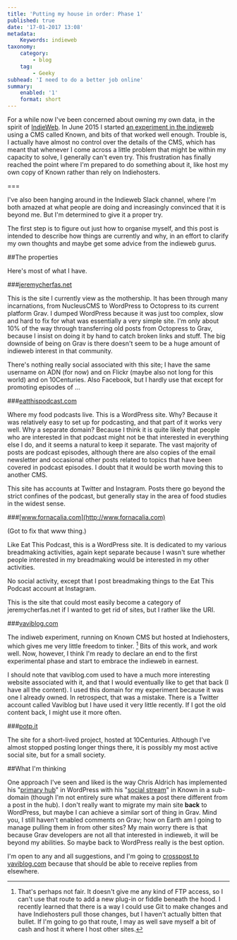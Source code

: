 ```yaml
---
title: 'Putting my house in order: Phase 1'
published: true
date: '17-01-2017 13:08'
metadata:
    Keywords: indieweb
taxonomy:
    category:
        - blog
    tag:
        - Geeky
subhead: 'I need to do a better job online'
summary:
    enabled: '1'
    format: short
---
```


For a while now I've been concerned about owning my own data, in the spirit of [IndieWeb](http://indieweb.org). In June 2015 I started [an experiment in the indieweb](https://www.jeremycherfas.net/blog/an-experiment-in-the-indieweb) using a CMS called Known, and bits of that worked well enough. Trouble is, I actually have almost no control over the details of the CMS, which has meant that whenever I come across a little problem that might be within my capacity to solve, I generally can't even try. This frustration has finally reached the point where I'm prepared to do something about it, like host my own copy of Known rather than rely on Indiehosters.

===

I've also been hanging around in the Indieweb Slack channel, where I'm both amazed at what people are doing and increasingly convinced that it is beyond me. But I'm determined to give it a proper try.

The first step is to figure out just how to organise myself, and this post is intended to describe how things are currently and why, in an effort to clarify my own thoughts and maybe get some advice from the indieweb gurus.

##The properties

Here's most of what I have.

###[jeremycherfas.net](http://jeremycherfas.net)

This is the site I currently view as the mothership. It has been through many incarnations, from NucleusCMS to WordPress to Octopress to its current platform Grav. I dumped WordPress because it was just too complex, slow and hard to fix for what was essentially a very simple site. I'm only about 10% of the way through transferring old posts from Octopress to Grav, because I insist on doing it by hand to catch broken links and stuff. The big downside of being on Grav is there doesn't seem to be a huge amount of indieweb interest in that community.

There's nothing really social associated with this site; I have the same username on ADN (for now) and on Flickr (maybe also not long for this world) and on 10Centuries. Also Facebook, but I hardly use that except for promoting episodes of ...

###[eatthispodcast.com](http://eatthispodcast.net)

Where my food podcasts live. This is a WordPress site. Why? Because it was relatively easy to set up for podcasting, and that part of it works very well. Why a separate domain? Because I think it is quite likely that people who are interested in that podcast might not be that interested in everything else I do, and it seems a natural to keep it separate. The vast majority of posts are podcast episodes, although there are also copies of the email newsletter and occasional other posts related to topics that have been covered in podcast episodes. I doubt that it would be worth moving this to another CMS.

This site has accounts at Twitter and Instagram. Posts there go beyond the strict confines of the podcast, but generally stay in the area of food studies in the widest sense.

###[www.fornacalia.com](http://www.fornacalia.com)

(Got to fix that www thing.)

Like Eat This Podcast, this is a WordPress site. It is dedicated to my various breadmaking activities, again kept separate because I wasn't sure whether people interested in my breadmaking would be interested in my other activities.

No social activity, except that I post breadmaking things to the Eat This Podcast account at Instagram.

This is the site that could most easily become a category of jeremycherfas.net if I wanted to get rid of sites, but I rather like the URI.

###[vaviblog.com](https://vaviblog.com)

The indiweb experiment, running on Known CMS but hosted at Indiehosters, which gives me very little freedom to tinker. [^1] Bits of this work, and work well. Now, however, I think I'm ready to declare an end to the first experimental phase and start to embrace the indieweb in earnest. 

I should note that vaviblog.com used to have a much more interesting website associated with it, and that I would eventually like to get that back (I have all the content). I used this domain for my experiment because it was one I already owned. In retrospect, that was a mistake. There is a Twitter account called Vaviblog but I have used it very little recently. If I got the old content back, I might use it more often.

[^1]: That's perhaps not fair. It doesn't give me any kind of FTP access, so I can't use that route to add a new plug-in or fiddle beneath the hood. I recently learned that there is a way I could use Git to make changes and have Indiehosters pull those changes, but I haven't actually bitten that bullet. If I'm going to go that route, I may as well save myself a bit of cash and host it where I host other sites.

###[potp.it](http://www.potp.it)

The site for a short-lived project, hosted at 10Centuries. Although I've almost stopped posting longer things there, it is possibly my most active social site, but for a small society.


##What I'm thinking

One approach I've seen and liked is the way Chris Aldrich has implemented his "[primary hub](http://boffosocko.com)" in WordPress with his "[social stream](http://stream.boffosocko.com/)" in Known in a sub-domain (though I'm not entirely sure what makes a post there different from a post in the hub). I don't really want to migrate my main site **back** to WordPress, but maybe I can achieve a similar sort of thing in Grav. Mind you, I still haven't enabled comments on Grav; how on Earth am I going to manage pulling them in from other sites? My main worry there is that because Grav developers are not all that interested in indieweb, it will be beyond my abilities. So maybe back to WordPress really is the best option.

I'm open to any and all suggestions, and I'm going to [crosspost to vaviblog.com](https://vaviblog.com/2017/putting-my-house-in-order-phase-1) because that should be able to receive replies from elsewhere.